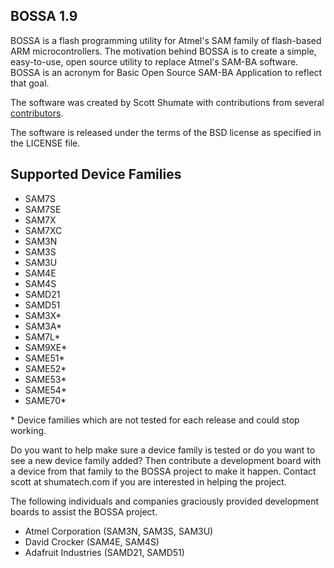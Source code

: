 BOSSA 1.9
---------

BOSSA is a flash programming utility for Atmel's SAM family of flash-based ARM microcontrollers.
The motivation behind BOSSA is to create a simple, easy-to-use, open source utility to replace Atmel's SAM-BA software.
BOSSA is an acronym for Basic Open Source SAM-BA Application to reflect that goal.

The software was created by Scott Shumate with contributions from several
[contributors](https://github.com/shumatech/BOSSA/graphs/contributors).

The software is released under the terms of the BSD license as specified in the LICENSE file.

Supported Device Families
-------------------------
 * SAM7S
 * SAM7SE
 * SAM7X
 * SAM7XC
 * SAM3N
 * SAM3S
 * SAM3U
 * SAM4E
 * SAM4S
 * SAMD21
 * SAMD51
 * SAM3X\*
 * SAM3A\*
 * SAM7L\*
 * SAM9XE\*
 * SAME51\*
 * SAME52\*
 * SAME53\*
 * SAME54\*
 * SAME70\*

\* Device families which are not tested for each release and could stop working.

Do you want to help make sure a device family is tested or do you want to see a new device family added?  Then contribute a development board with a device from that family to the BOSSA project to make it happen.  Contact scott at shumatech.com if you are interested in helping the project.

The following individuals and companies graciously provided development boards to assist the BOSSA project.
 * Atmel Corporation (SAM3N, SAM3S, SAM3U)
 * David Crocker (SAM4E, SAM4S)
 * Adafruit Industries (SAMD21, SAMD51)
